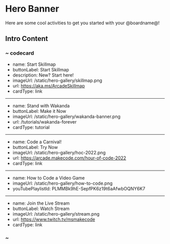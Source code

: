 # Hero Banner

Here are some cool activities to get you started with your @boardname@!

## Intro Content

### ~ codecard
* name: Start Skillmap
* buttonLabel: Start Skillmap
* description: New? Start here!
* imageUrl: /static/hero-gallery/skillmap.png
* url: https://aka.ms/ArcadeSkillmap
* cardType: link
---
* name: Stand with Wakanda
* buttonLabel: Make it Now
* imageUrl: /static/hero-gallery/wakanda-banner.png
* url: /tutorials/wakanda-forever
* cardType: tutorial
---
* name: Code a Carnival!
* buttonLabel: Try Now
* imageUrl: /static/hero-gallery/hoc-2022.png
* url: https://arcade.makecode.com/hour-of-code-2022
* cardType: link
---
* name: How to Code a Video Game
* imageUrl: /static/hero-gallery/how-to-code.png
* youTubePlaylistId: PLMMBk9hE-SepfPK6z19t6aAfwbOQNY6K7
---
* name: Join the Live Stream
* buttonLabel: Watch Stream
* imageUrl: /static/hero-gallery/stream.png
* url: https://www.twitch.tv/msmakecode
* cardType: link

### ~
